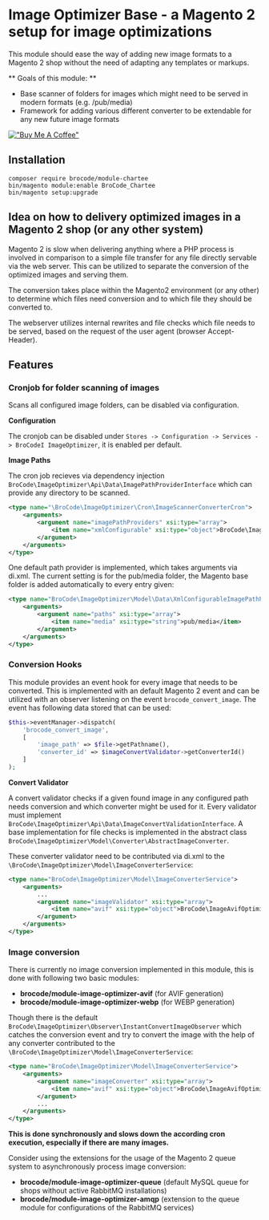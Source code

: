 # Image Optimizer Base - a Magento 2 setup for image optimizations

This module should ease the way of adding new image formats to a Magento 2 shop without the need of adapting any templates or markups.

** Goals of this module: **
* Base scanner of folders for images which might need to be served in modern formats (e.g. /pub/media)
* Framework for adding various different converter to be extendable for any new future image formats


[!["Buy Me A Coffee"](https://www.buymeacoffee.com/assets/img/custom_images/orange_img.png)](https://www.buymeacoffee.com/brosenberger)

## Installation

```
composer require brocode/module-chartee
bin/magento module:enable BroCode_Chartee
bin/magento setup:upgrade
```

## Idea on how to delivery optimized images in a Magento 2 shop (or any other system)

Magento 2 is slow when delivering anything where a PHP process is involved in comparison to a simple file transfer for any file directly servable via the web server. This can be utilized to separate the conversion of the optimized images and serving them. 

The conversion takes place within the Magento2 environment (or any other) to determine which files need conversion and to which file they should be converted to. 

The webserver utilizes internal rewrites and file checks which file needs to be served, based on the request of the user agent (browser Accept-Header). 

## Features

### Cronjob for folder scanning of images

Scans all configured image folders, can be disabled via configuration.

**Configuration** 

The cronjob can be disabled under ```Stores -> Configuration -> Services -> BroCodeI ImageOptimizer```, it is enabled per default.

**Image Paths**

The cron job recieves via dependency injection ``BroCode\ImageOptimizer\Api\Data\ImagePathProviderInterface`` which can provide any directory to be scanned. 

````xml
<type name="\BroCode\ImageOptimizer\Cron\ImageScannerConverterCron">
    <arguments>
        <argument name="imagePathProviders" xsi:type="array">
            <item name="xmlConfigurable" xsi:type="object">BroCode\ImageOptimizer\Model\Data\XmlConfigurableImagePathProvider</item>
        </argument>
    </arguments>
</type>
````

One default path provider is implemented, which takes arguments via di.xml. The current setting is for the pub/media folder, the Magento base folder is added automatically to every entry given:
```xml
<type name="BroCode\ImageOptimizer\Model\Data\XmlConfigurableImagePathProvider">
    <arguments>
        <argument name="paths" xsi:type="array">
            <item name="media" xsi:type="string">pub/media</item>
        </argument>
    </arguments>
</type>
```

### Conversion Hooks

This module provides an event hook for every image that needs to be converted. This is implemented with an default Magento 2 event and can be utilized with an observer listening on the event ```brocode_convert_image```. The event has following data stored that can be used:

```php
$this->eventManager->dispatch(
    'brocode_convert_image',
    [
        'image_path' => $file->getPathname(),
        'converter_id' => $imageConvertValidator->getConverterId()
    ]
);
```

**Convert Validator**

A convert validator checks if a given found image in any configured path needs conversion and which converter might be used for it. Every validator must implement ```BroCode\ImageOptimizer\Api\Data\ImageConvertValidationInterface```. A base implementation for file checks is implemented in the abstract class ```BroCode\ImageOptimizer\Model\Converter\AbstractImageConverter```.

These converter validator need to be contributed via di.xml to the ```\BroCode\ImageOptimizer\Model\ImageConverterService```:

```xml
<type name="BroCode\ImageOptimizer\Model\ImageConverterService">
    <arguments>
        ...
        <argument name="imageValidator" xsi:type="array">
            <item name="avif" xsi:type="object">BroCode\ImageAvifOptimizer\Model\Converter\AvifImageConverter</item>
        </argument>
    </arguments>
</type>
```

### Image conversion

There is currently no image conversion implemented in this module, this is done with following two basic modules:

* **brocode/module-image-optimizer-avif** (for AVIF generation)
* **brocode/module-image-optimizer-webp** (for WEBP generation)

Though there is the default ```BroCode\ImageOptimizer\Observer\InstantConvertImageObserver``` which catches the conversion event and try to convert the image with the help of any converter contributed to the ```\BroCode\ImageOptimizer\Model\ImageConverterService```:


```xml
<type name="BroCode\ImageOptimizer\Model\ImageConverterService">
    <arguments>
        <argument name="imageConverter" xsi:type="array">
            <item name="avif" xsi:type="object">BroCode\ImageAvifOptimizer\Model\Converter\AvifImageConverter</item>
        </argument>
        ...
    </arguments>
</type>
```

**This is done synchronously and slows down the according cron execution, especially if there are many images.**

Consider using the extensions for the usage of the Magento 2 queue system to asynchronously process image conversion:
* **brocode/module-image-optimizer-queue** (default MySQL queue for shops without active RabbitMQ installations)
* **brocode/module-image-optimizer-amqp** (extension to the queue module for configurations of the RabbitMQ services)